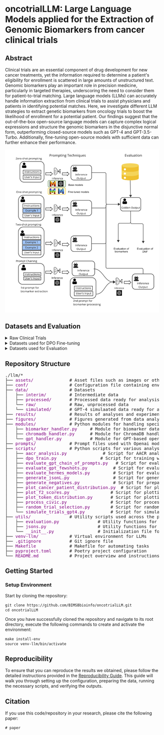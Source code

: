 # oncotrialLLM: Large Language Models applied for the Extraction of Genomic Biomarkers from cancer clinical trials

## Abstract
Clinical trials are an essential component of drug development for new cancer treatments, yet the information required to determine a patient's eligibility for enrollment is scattered in large amounts of unstructured text. Genomic biomarkers play an important role in precision medicine, particularly in targeted therapies, underscoring the need to consider them for patient-to-trial matching. Large language models (LLMs) can accurately handle information extraction from clinical trials to assist physicians and patients in identifying potential matches. Here, we investigate different LLM strategies to extract genetic biomarkers from oncology trials to boost the likelihood of enrollment for a potential patient. Our findings suggest that the out-of-the-box open-source language models can capture complex logical expressions and structure the genomic biomarkers in the disjunctive normal form, outperforming closed-source models such as GPT-4 and GPT-3.5-Turbo. Additionally, fine-tuning open-source models with sufficient data can further enhance their performance.


<p align="center">
  <img src="llm/assets/trial-match cartoon.png" width="550" title="hover text">
</p>


## Datasets and Evaluation

<details> 
<summary>Raw Clinical Trials</summary>

1. The randomly selected clinical trials from previously filtered data for this project from [clinicaltrials.gov](https://clinicaltrials.gov/) can be found [here](llm/data/raw/random_trials.json)

2. The manually annotated clinical trial samples can be found [here](llm/data/interim/random_t_annotation_500_42.json).

3. The reviewed synthetic clinical trial samples can be found [here](llm/data/simulated/gpt4_simulated_data.json).
</details>


<details> 
<summary>Datasets used for DPO Fine-tuning</summary>

1. The training data used for fine-tuning Hermes-FT can be found [here](llm/data/processed/negative.jsonl).

2. The training data used for fine-tuning Hermes-synth-FT can be found in [results](llm/data/processed/simulated/negative.jsonl).
</details>

<details>
<summary>Datasets used for Evaluation</summary>

1. The test dataset used for evaluation can be found [here](llm/data/processed/ft_test.jsonl).

2. The evaluation metrics per strategie can be found in [results](llm/data/results/).
</details>


## Repository Structure
<pre>
./llm/*
├── <span style="color:purple;">assets/</span>              # Asset files such as images or other resources
├── <span style="color:purple;">conf/</span>                # Configuration file containing environment variables and settings
├── <span style="color:purple;">data/</span>                # Datasets
│   ├── <span style="color:purple;">interim/</span>         # Intermediate data
│   ├── <span style="color:purple;">processed/</span>       # Processed data ready for analysis
│   └── <span style="color:purple;">raw/</span>             # Raw, unprocessed data
│   └── <span style="color:purple;">simulated/</span>       # GPT-4 simulaated data ready for analysis
├── <span style="color:purple;">results/</span>             # Results of analyses and experiments
├── <span style="color:purple;">figures/</span>             # Figures generated from data analysis
├── <span style="color:purple;">modules/</span>             # Python modules for handling specific tasks
│   ├── <span style="color:purple;">biomarker_handler.py</span>     # Module for biomarker data handling
│   ├── <span style="color:purple;">chromadb_handler.py</span>      # Module for ChromaDB handling
│   └── <span style="color:purple;">gpt_handler.py</span>           # Module for GPT-based operations
├── <span style="color:purple;">prompts/</span>             # Prompt files used with Openai models
├── <span style="color:purple;">scripts/</span>             # Python scripts for various analyses and model operations
│   ├── <span style="color:purple;">aacr_analysis.py</span>              # Script for AACR analysis
│   ├── <span style="color:purple;">dpo_train.py</span>                 # Script for training with Direct Preference Optimization (DPO)
│   ├── <span style="color:purple;">evaluate_gpt_chain_of_prompts.py</span>   # Script for evaluating GPT models with chain of prompts
│   ├── <span style="color:purple;">evaluate_gpt_fewshots.py</span>          # Script for evaluating GPT models with few-shot learning
│   ├── <span style="color:purple;">evaluate_hermes_models.py</span>         # Script for evaluating Hermes models
│   ├── <span style="color:purple;">generate_jsonL.py</span>                 # Script for generating JSONL data from JSON
│   ├── <span style="color:purple;">generate_negatives.py</span>             # Script for preparing the training data for Fine-tuning with DPO
│   ├── <span style="color:purple;">plot_cancer_patient_distribution.py</span>  # Script for plotting cancer patient distribution
│   ├── <span style="color:purple;">plot_f2_scores.py</span>                # Script for plotting F2 scores
│   ├── <span style="color:purple;">plot_token_distribution.py</span>       # Script for plotting token distribution
│   ├── <span style="color:purple;">process_civic.py</span>                 # Script for processing CIViC data
│   ├── <span style="color:purple;">random_trial_selection.py</span>        # Script for random trial selection
│   └── <span style="color:purple;">simulate_trials_gpt4.py</span>          # Script for simulating trials using GPT-4
├── <span style="color:purple;">utils/</span>               # Utility scripts used across the project
│   ├── <span style="color:purple;">evaluation.py</span>               # Utility functions for model evaluation
│   ├── <span style="color:purple;">jsons.py</span>                    # Utility functions for handling JSON files
│   └── <span style="color:purple;">__init__.py</span>                 # Initialization file for utils module
├── <span style="color:purple;">venv-llm/</span>            # Virtual environment for LLMs
├── <span style="color:purple;">.gitignore</span>           # Git ignore file
├── <span style="color:purple;">Makefile</span>             # Makefile for automating tasks
├── <span style="color:purple;">pyproject.toml</span>       # Poetry project configuration
└── <span style="color:purple;">README.md</span>            # Project overview and instructions
</pre>

## Getting Started

### Setup Environment
Start by cloning the repository:
```
git clone https://github.com/BIMSBbioinfo/oncotrialLLM.git
cd oncotrialLLM
```

Once you have successfully cloned the repository and navigate to its root directory, execute the following commands to create and activate the environment:

```
make install-env
source venv-llm/bin/activate
```

## Reproducibility
To ensure that you can reproduce the results we obtained, please follow the detailed instructions provided in the [Reproducibility Guide](llm/README.md). This guide will walk you through setting up the configuration, preparing the data, running the necessary scripts, and verifying the outputs.


## Citation
If you use this code/repository in your research, please cite the following paper:

```
# paper 
```



